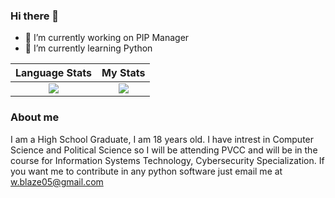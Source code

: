 ### Hi there 👋

- 🔭 I’m currently working on PIP Manager
- 🌱 I’m currently learning Python


Language Stats             |  My Stats
:-------------------------:|:-------------------------:
![](https://github-readme-stats.vercel.app/api/top-langs/?username=blaze005&langs_count=10&layout=compact&theme=dark&hide_title=true)  |  ![](https://github-readme-stats.vercel.app/api?username=blaze005&theme=dark&hide_title=true&count_private=true&show_icons=true)



### About me

I am a High School Graduate, I am 18 years old. I have intrest in Computer Science and Political Science so I will be attending PVCC and will be in the course for Information Systems Technology, Cybersecurity Specialization. If you want me to contribute in any python software just email me at w.blaze05@gmail.com
